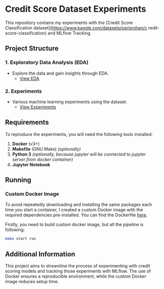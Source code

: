 # Credit Score Dataset Experiments

This repository contains my experiments with the [Credit Score Classification dataset](https://www.kaggle.com/datasets/parisrohan/c redit-score-classification) and MLflow Tracking.

## Project Structure

### 1. Exploratory Data Analysis (EDA)
- Explore the data and gain insights through EDA. 
  - [View EDA](./eda)

### 2. Experiments
- Various machine learning experiments using the dataset.
  - [View Experiments](./experiments)

## Requirements

To reproduce the experiments, you will need the following tools installed:

1. **Docker** (v3+)
2. **Makefile** (GNU Make) *(optionally)*
3. **Python 3** *(optionally, because jupyter will be connected to jupyter server from docker container)*
4. **Jupyter Notebook** 

## Running

### Custom Docker Image

To avoid repeatedly downloading and installing the same packages each time you start a container, I created a custom Docker image with the required dependencies pre-installed. You can find the Dockerfile [here](./mlflow.Dockerfile).

Firstly, you need to build custom docker image, but all the pipeline is following:

```sh
make start run
```
## Additional Information

This project aims to streamline the process of experimenting with credit scoring models and tracking those experiments with MLflow. The use of Docker ensures a reproducible environment, while the custom Docker image reduces setup time.
